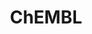 ---
layout: default
bigquery: https://console.cloud.google.com/bigquery?p=patents-public-data&d=ebi_chembl&page=dataset
citation: '"The ChEMBL database in 2017." Anna Gaulton, Anne Hersey, Michał Nowotka,
  A Patrícia Bento, Jon Chambers, David Mendez, Prudence Mutowo, Francis Atkinson,
  Louisa J Bellis, Elena Cibrián-Uhalte, Mark Davies, Nathan Dedman, Anneli Karlsson,
  María Paula Magariños, John P Overington, George Papadatos, Ines Smit, Andrew R
  Leach Nucleic acids Research (2017) 45 (Database Issue), D945-D954'
contributors: European Bioinformatics Institute
cost: None
description: ChEMBL Data is a manually curated database of small molecules used in
  drug discovery, including information about existing patented drugs.
documentation: 'schema: https://www.ebi.ac.uk/chembl/db_schema


  '
last_edit: 04/05/2022, 09:32:26
location: https://console.cloud.google.com/marketplace/product/google_patents_public_datasets/chembl
maintained_by: EMBL-EBI, an outstation of European Molecular Biology Laboratory
related_publications: '

  ChEMBL: towards direct deposition of bioassay data.


  Mendez D, Gaulton A, Bento AP, Chambers J, De Veij M, Félix E, Magariños MP, Mosquera
  JF, Mutowo P, Nowotka M, Gordillo-Marañón M, Hunter F, Junco L, Mugumbate G, Rodriguez-Lopez
  M, Atkinson F, Bosc N, Radoux CJ, Segura-Cabrera A, Hersey A, Leach AR.


  — Nucleic Acids Res. 2019; 47(D1):D930-D940. doi: 10.1093/nar/gky1075

  '
schema_fields:
- molecular_species
- upper_value
- assay_test_type
- compsyn_id
- stat
- substrate_record_id
- curation_comment
- last_page
- cidx
- type
- db_source
- component_id
- cell_name
- standard_upper_value
- source_domain_id
- aromatic_rings
- mesh_heading
- sitecomp_id
- assay_strain
- molfile
- qudt_units
- who_name
- warning_type
- rgid
- organism
- src_compound_id
- ref_url
- metref_id
- mecref_id
- mc_target_accession
- delist_flag
- sequence
- relationship_type
- cx_logd
- assay_subcellular_fraction
- product_id
- ap_id
- country
- l1
- chembl_id
- mesh_id
- patent_expire_date
- binding_site_comment
- updated_on
- efo_term
- patent_no
- hrac_code
- warning_description
- target_desc
- l3
- first_in_class
- potential_duplicate
- tax_id
- withdrawn_country
- indication_class
- previous_company
- disease_efficacy
- relation
- alert_name
- chirality
- usan_stem
- domain_type
- text_value
- label
- applicant_full_name
- l6
- level4_description
- metabolite_record_id
- heavy_atoms
- l7
- company
- withdrawn_class
- standard_flag
- status
- oral
- stem
- uo_units
- compd_id
- withdrawn_reason
- hba
- mc_organism
- mc_target_name
- enzyme_name
- lle
- who_extra
- src_short_name
- level5
- withdrawn_year
- assay_param_id
- full_molformula
- frac_code
- bto_id
- level3
- cell_source_tax_id
- molsyn_id
- innovator_company
- db_version
- prodrug
- ad_type
- src_id
- cell_description
- pathway_id
- hba_lipinski
- version
- published_type
- mol_frac_id
- ddd_comment
- polymer_flag
- standard_inchi
- protein_class_desc
- uberon_id
- l5
- first_page
- tbl
- mw_freebase
- domain_description
- first_approval
- parameter_type
- drug_product_flag
- selectivity_comment
- protein_class_synonym
- publication_number
- description
- activity_comment
- num_alerts
- assay_desc
- black_box_warning
- le
- usan_substem
- standard_value
- targcomp_id
- normal_range_max
- authors
- value
- log_id
- cx_logp
- acd_logp
- data_validity_comment
- name
- std_act_id
- synonyms
- compound_name
- activity_id
- parameter_value
- active_ingredient
- warning_year
- variant_id
- warning_id
- level2_description
- bao_id
- actsm_id
- therapeutic_flag
- irac_class_id
- assay_category
- creation_date
- cell_source_tissue
- level3_description
- issue
- caloha_id
- sei
- level1_description
- doi
- helm_notation
- pref_name
- published_value
- chebi_par_id
- relationship_desc
- research_stem
- relationship
- ass_cls_map_id
- syn_type
- cellosaurus_id
- ridx
- tid_fixed
- volume
- isoform
- site_residues
- efo_id
- parent_id
- met_id
- pubmed_id
- assay_class_id
- nda_type
- source
- met_comment
- mol_hrac_id
- record_id
- target_mapping
- qed_weighted
- domain_id
- class_type
- abstract
- hbd_lipinski
- parent_type
- level4
- tid
- topical
- psa
- ddd_id
- major_class
- idx
- ddd_admr
- src_assay_id
- last_active
- standard_text_value
- assay_tissue
- ddd_value
- end_position
- comp_class_id
- drug_substance_flag
- rtb
- l4
- inorganic_flag
- doc_type
- direct_interaction
- standard_type
- standard_inchi_key
- prediction_method
- oc_id
- result_flag
- max_phase
- targrel_id
- structure_type
- co_stem_id
- units
- entity_type
- job_id
- acd_logd
- published_relation
- entity_id
- confidence_score
- patent_id
- usan_stem_definition
- ro3_pass
- drugind_id
- smarts
- short_name
- drug_record_id
- molregno
- l2
- availability_type
- mc_target_type
- assay_type
- level2
- strength
- approval_date
- hrac_class_id
- mw_monoisotopic
- published_units
- orig_description
- site_name
- standard_units
- action_type
- stem_class
- usan_year
- active_molregno
- set_name
- component_synonym
- met_conversion
- assay_cell_type
- mechanism_comment
- ddd_units
- aidx
- cx_most_bpka
- alert_id
- related_tid
- year
- l8
- priority
- mechanism_of_action
- homologue
- activity_count
- parenteral
- accession
- mec_id
- biocomp_id
- protclasssyn_id
- mutation
- domain_name
- target_type
- compound_key
- src_description
- annotation
- definition
- natural_product
- cell_ontology_id
- clo_id
- trade_name
- standard_relation
- alogp
- atc_code
- class_level
- dosed_ingredient
- pathway_key
- max_phase_for_ind
- res_stem_id
- submission_date
- warning_class
- confidence
- enzyme_tid
- mc_tax_id
- frac_class_id
- num_ro5_violations
- ref_id
- subgroup
- smid
- title
- path
- usan_stem_id
- formulation_id
- parent_molregno
- hbd
- indref_id
- assay_organism
- full_mwt
- site_id
- patent_use_code
- route
- withdrawn_flag
- acd_most_apka
- as_id
- acd_most_bpka
- molecule_type
- start_position
- irac_code
- bao_endpoint
- canonical_smiles
- warnref_id
- assay_tax_id
- cell_id
- cell_source_organism
- mol_irac_id
- level1
- normal_range_min
- ingredient
- journal
- species_group_flag
- component_type
- bei
- updated_by
- sequence_md5sum
- cpd_str_alert_id
- comments
- go_id
- curated_by
- predbind_id
- num_lipinski_ro5_violations
- toid
- comp_go_id
- assay_source
- cx_most_apka
- parent_go_id
- alert_set_id
- tissue_id
- prod_pat_id
- aspect
- dosage_form
- molecular_mechanism
- assay_id
- downgraded
- protein_class_id
- ref_type
- bao_format
- warning_country
- cl_lincs_id
- doc_id
- mol_atc_id
- pchembl_value
shortname: chembl
tags:
- biotechnology
- health
- chemical
- bioinformatics
- medical
terms_of_use: CC BY-SA 3.0
title: ChEMBL
uuid: e232a192-965c-4ec9-904c-155b6dfe56c5
---